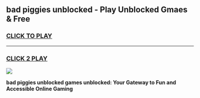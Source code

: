
## bad piggies unblocked - Play Unblocked Gmaes & Free
<h3>
<a href="https://news.freeplayer.one?title=bad_piggies_unblocked&ref=16F">CLICK TO PLAY</a></h3>
<hr>

<h3>
<a href="https://news.freeplayer.one?title=bad_piggies_unblocked&ref=16F">CLICK 2 PLAY</a>
  
</h3>

<a href="https://news.freeplayer.one?title=bad_piggies_unblocked&ref=16F/"><img src="https://clearcache.store/games.png"></a>


**bad piggies unblocked games unblocked: Your Gateway to Fun and Accessible Online Gaming**
